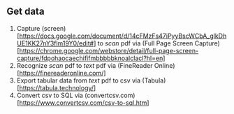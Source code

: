 ## Get data
1. Capture (screen)[https://docs.google.com/document/d/14cFMzFs47iPyyBscWCbA_glkDhUE1KK27nY3flm19Y0/edit#] to *scan* pdf via (Full Page Screen Capture)[https://chrome.google.com/webstore/detail/full-page-screen-capture/fdpohaocaechififmbbbbbknoalclacl?hl=en]
2. Recognize *scan* pdf to *text* pdf via (FineReader Online)[https://finereaderonline.com/]
3. Export tabular data from *text* pdf to csv via (Tabula)[https://tabula.technology/]
4. Convert csv to SQL via (convertcsv.com)[https://www.convertcsv.com/csv-to-sql.htm]
